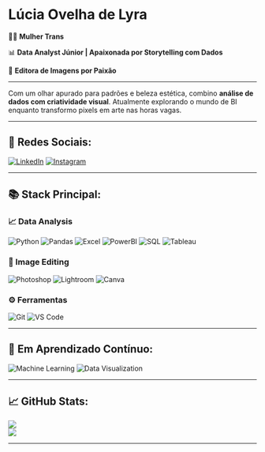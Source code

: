 <h1>Lúcia Ovelha de Lyra</h1>

🏳️‍⚧️ **Mulher Trans**

📊 **Data Analyst Júnior | Apaixonada por Storytelling com Dados**

🎨 **Editora de Imagens por Paixão**

---

Com um olhar apurado para padrões e beleza estética, combino **análise de dados com criatividade visual**. Atualmente explorando o mundo de BI enquanto transformo pixels em arte nas horas vagas.

---

## 🌈 **Redes Sociais**:
[![LinkedIn](https://img.shields.io/badge/LinkedIn-050a30?style=for-the-badge&logo=linkedin&logoColor=00FFFF)](https://www.linkedin.com/in/lucia-ovelha-de-lyra/)
[![Instagram](https://img.shields.io/badge/Instagram-050a30?style=for-the-badge&logo=instagram&logoColor=ff00ff)](https://instagram.com/lyrapixelworks)

---

## 📚 **Stack Principal**:

### 📈 Data Analysis
![Python](https://img.shields.io/badge/Python-050a30?style=for-the-badge&logo=python&logoColor=ffdd54)
![Pandas](https://img.shields.io/badge/Pandas-050a30?style=for-the-badge&logo=pandas&logoColor=ff00ff)
![Excel](https://img.shields.io/badge/Excel-050a30?style=for-the-badge&logo=microsoftexcel&logoColor=00ffff)
![PowerBI](https://img.shields.io/badge/Power_BI-050a30?style=for-the-badge&logo=powerbi&logoColor=ff00ff)
![SQL](https://img.shields.io/badge/SQL-050a30?style=for-the-badge&logo=postgresql&logoColor=00ffff)
![Tableau](https://img.shields.io/badge/Tableau-050a30?style=for-the-badge&logo=tableau&logoColor=ff6f00)

### 🎨 Image Editing
![Photoshop](https://img.shields.io/badge/Photoshop-050a30?style=for-the-badge&logo=adobephotoshop&logoColor=00ffff)
![Lightroom](https://img.shields.io/badge/Lightroom-050a30?style=for-the-badge&logo=adobelightroom&logoColor=ff00ff)
![Canva](https://img.shields.io/badge/Canva-050a30?style=for-the-badge&logo=canva&logoColor=ff6f00)

### ⚙️ Ferramentas
![Git](https://img.shields.io/badge/Git-050a30?style=for-the-badge&logo=git&logoColor=ff9900)
![VS Code](https://img.shields.io/badge/VSCode-050a30?style=for-the-badge&logo=visualstudiocode&logoColor=00ffff)

---

## 🎯 **Em Aprendizado Contínuo**:
![Machine Learning](https://img.shields.io/badge/Aprendendo_ML-050a30?style=for-the-badge&logoColor=ff00ff)
![Data Visualization](https://img.shields.io/badge/Storytelling_Visual-050a30?style=for-the-badge&logoColor=00ffff)

---

## 📈 **GitHub Stats**:
![](https://github-readme-stats.vercel.app/api?username=luciaovelhadelyralyra&theme=default&hide_border=false&include_all_commits=true&count_private=false&bg_color=050a30&title_color=ff00ff&text_color=00ffff&icon_color=87CEEB)<br/>
![](https://github-readme-streak-stats.herokuapp.com/?user=luciaovelhadelyra&theme=default&hide_border=false&background=050a30&stroke=ff00ff&ring=87CEEB&fire=ff00ff&currStreakNum=00ffff&sideNums=87CEEB&currStreakLabel=ff00ff&sideLabels=00ffff&dates=87CEEB)

---
